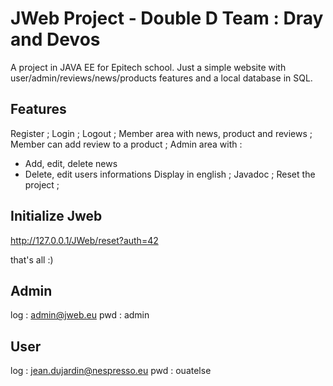 # JWeb Project - Double D Team : Dray and Devos #

A project in JAVA EE for Epitech school. Just a simple website with user/admin/reviews/news/products features and a local database in SQL.

## Features ##

Register ; 
Login ;
Logout ; 
Member area with news, product and reviews ;
Member can add review to a product ;
Admin area with :
- Add, edit, delete news
- Delete, edit users informations
Display in english ;
Javadoc ;
Reset the project ;

## Initialize Jweb ##

http://127.0.0.1/JWeb/reset?auth=42

that's all :)

## Admin ##

log : admin@jweb.eu
pwd : admin

## User ## 

log : jean.dujardin@nespresso.eu
pwd : ouatelse